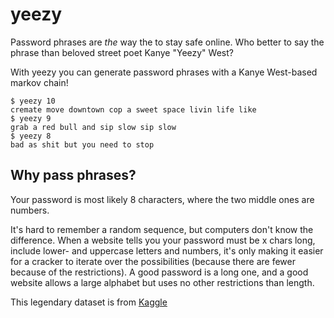 # yeezy
Password phrases are _the_ way the to stay safe online. Who better to say the phrase than beloved street poet Kanye "Yeezy" West?

With yeezy you can generate password phrases with a Kanye West-based markov chain!

```
$ yeezy 10
cremate move downtown cop a sweet space livin life like
$ yeezy 9
grab a red bull and sip slow sip slow
$ yeezy 8
bad as shit but you need to stop
```


## Why pass phrases?
Your password is most likely 8 characters, where the two middle ones are numbers.

It's hard to remember a random sequence, but computers don't know the difference. When a website tells you your password must be x chars long, include lower- and uppercase letters and numbers, it's only making it easier for a cracker to iterate over the possibilities (because there are fewer because of the restrictions). A good password is a long one, and a good website allows a large alphabet but uses no other restrictions than length.


This legendary dataset is from [Kaggle](https://www.kaggle.com/viccalexander/kanyewestverses)
